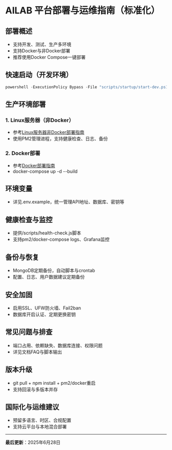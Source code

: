 # AILAB 平台部署与运维指南（标准化）

## 部署概述
- 支持开发、测试、生产多环境
- 支持Docker与非Docker部署
- 推荐使用Docker Compose一键部署

## 快速启动（开发环境）
```powershell
powershell -ExecutionPolicy Bypass -File "scripts/startup/start-dev.ps1"
```

## 生产环境部署
### 1. Linux服务器（非Docker）
- 参考[Linux服务器非Docker部署指南](Linux服务器非Docker部署指南.md)
- 使用PM2管理进程，支持健康检查、日志、备份

### 2. Docker部署
- 参考[Docker部署指南](Docker部署指南.md)
- docker-compose up -d --build

## 环境变量
- 详见.env.example，统一管理API地址、数据库、密钥等

## 健康检查与监控
- 提供/scripts/health-check.js脚本
- 支持pm2/docker-compose logs、Grafana监控

## 备份与恢复
- MongoDB定期备份，自动脚本与crontab
- 配置、日志、用户数据建议定期备份

## 安全加固
- 启用SSL、UFW防火墙、Fail2ban
- 数据库开启认证、定期更换密钥

## 常见问题与排查
- 端口占用、依赖缺失、数据库连接、权限问题
- 详见文档FAQ与脚本输出

## 版本升级
- git pull + npm install + pm2/docker重启
- 支持回滚与多版本并存

## 国际化与运维建议
- 预留多语言、时区、合规配置
- 支持云平台与本地混合部署

---

**最后更新**：2025年6月28日
